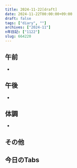 ```yaml
---
title: 2024-11-22[draft]
date: 2024-11-22T00:00:00+09:00
draft: false
tags: ["diary", ""]
archives: ["2024-11"]
n年日記: ["1122"]
slug: 664220
---
```

## 午前
- 
## 午後
- 
## 体調
- 
## その他
## 今日のTabs